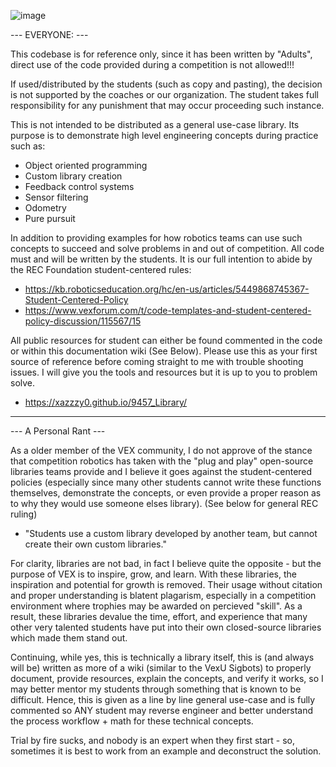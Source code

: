![image](https://github.com/user-attachments/assets/d1efa1b0-7bf6-4df5-b4d3-a61da0be6b11)

--- EVERYONE: ---

This codebase is for reference only, since it has been written by "Adults", 
direct use of the code provided during a competition is not allowed!!!

If used/distributed by the students (such as copy and pasting), the decision is not supported by the 
coaches or our organization. The student takes full responsibility for any punishment that may occur 
proceeding such instance.

This is not intended to be distributed as a general use-case library. Its purpose is to demonstrate 
high level engineering concepts during practice such as:
 - Object oriented programming
 - Custom library creation
 - Feedback control systems
 - Sensor filtering
 - Odometry
 - Pure pursuit

In addition to providing examples for how robotics teams can use such concepts to succeed and solve problems in and 
out of competition. All code must and will be written by the students. It is our full intention to abide
by the REC Foundation student-centered rules: 

 - https://kb.roboticseducation.org/hc/en-us/articles/5449868745367-Student-Centered-Policy 
 - https://www.vexforum.com/t/code-templates-and-student-centered-policy-discussion/115567/15

All public resources for student can either be found commented in the code or within this documentation wiki (See Below). Please use
this as your first source of reference before coming straight to me with trouble shooting issues. I will give you the tools and resources
but it is up to you to problem solve.
- https://xazzzy0.github.io/9457_Library/
 
-----------------------------------------------------------------------------------------------------------------------------

--- A Personal Rant ---

As a older member of the VEX community, I do not approve of the stance that competition robotics has taken with the "plug and play" 
open-source libraries teams provide and I believe it goes against the student-centered policies (especially since many other students 
cannot write these functions themselves, demonstrate the concepts, or even provide a proper reason as to why they would use someone 
elses library).
(See below for general REC ruling) 
- "Students use a custom library developed by another team, but cannot create their own custom libraries." 

For clarity, libraries are not bad, in fact I believe quite the opposite - but the purpose of VEX is to inspire, grow, and learn. With these libraries, the inspiration and potential for growth
is removed. Their usage without citation and proper understanding is blatent plagarism, especially in a competition environment where trophies may be awarded on percieved "skill". 
As a result, these libraries devalue the time, effort, and experience that many other very talented students have put into their own closed-source libraries which made them stand out.

Continuing, while yes, this is technically a library itself, this is (and always will be) written as more of a wiki (similar to the VexU Sigbots) to properly document, provide resources, 
explain the concepts, and verify it works, so I may better mentor my students through something that is known to be difficult. Hence, this is given as a line by line general use-case 
and is fully commented so ANY student may reverse engineer and better understand the process workflow + math for these technical concepts. 

Trial by fire sucks, and nobody is an expert when they first start - so, sometimes it is best to work from an example and deconstruct the solution.
